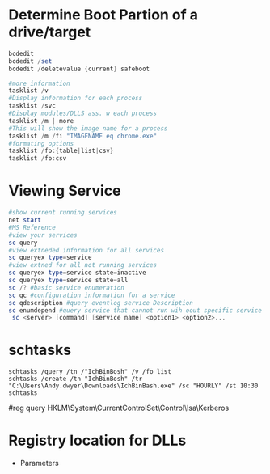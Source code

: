 # Determine Boot Partion of a drive/target
```powershell
bcdedit 
bcdedit /set 
bcdedit /deletevalue {current} safeboot

#more information
tasklist /v 
#Display information for each process
tasklist /svc
#Display modules/DLLS ass. w each process
tasklist /m | more
#This will show the image name for a process
tasklist /m /fi "IMAGENAME eq chrome.exe"
#formating options
tasklist /fo:{table|list|csv}
tasklist /fo:csv
```
# Viewing Service 
```powershell
#show current running services
net start 
#MS Reference
#view your services
sc query
#view extneded information for all services
sc queryex type=service
#view extned for all not running services
sc queryex type=service state=inactive
sc queryex type=service state=all
sc /? #basic service enumeration
sc qc #configuration information for a service
sc qdescription #query eventlog service Description
sc enumdepend #query service that cannot run wih oout specific service running
 sc <server> [command] [service name] <option1> <option2>...

```
# schtasks
```cli
schtasks /query /tn /"IchBinBosh" /v /fo list
schtasks /create /tn "IchBinBosh" /tr "C:\Users\Andy.dwyer\Downloads\IchBinBash.exe" /sc "HOURLY" /st 10:30
schtasks 

```
#reg query HKLM\System\CurrentControlSet\Control\lsa\Kerberos
# Registry location for DLLs
- Parameters
